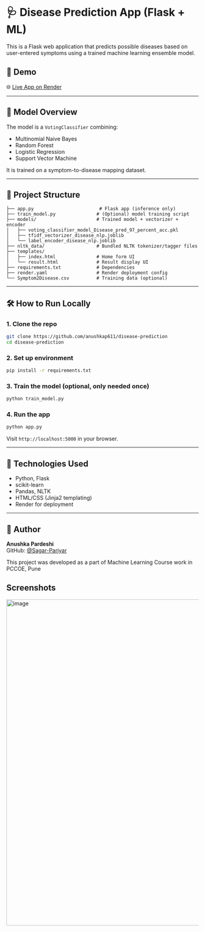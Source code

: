 # 🩺 Disease Prediction App (Flask + ML)

This is a Flask web application that predicts possible diseases based on user-entered symptoms using a trained machine learning ensemble model.

## 🚀 Demo

🌐 [Live App on Render](https://disease-prediction-nlp.onrender.com/)  


---

## 🧠 Model Overview

The model is a `VotingClassifier` combining:
- Multinomial Naive Bayes
- Random Forest
- Logistic Regression
- Support Vector Machine

It is trained on a symptom-to-disease mapping dataset.

---

## 📂 Project Structure

```
├── app.py                        # Flask app (inference only)
├── train_model.py               # (Optional) model training script
├── models/                      # Trained model + vectorizer + encoder
│   ├── voting_classifier_model_Disease_pred_97_percent_acc.pkl
│   ├── tfidf_vectorizer_disease_nlp.joblib
│   └── label_encoder_disease_nlp.joblib
├── nltk_data/                   # Bundled NLTK tokenizer/tagger files
├── templates/
│   ├── index.html               # Home form UI
│   └── result.html              # Result display UI
├── requirements.txt             # Dependencies
├── render.yaml                  # Render deployment config
└── Symptom2Disease.csv          # Training data (optional)
```

---

## 🛠 How to Run Locally

### 1. Clone the repo
```bash
git clone https://github.com/anushkap611/disease-prediction
cd disease-prediction
```

### 2. Set up environment
```bash
pip install -r requirements.txt
```

### 3. Train the model (optional, only needed once)
```bash
python train_model.py
```

### 4. Run the app
```bash
python app.py
```

Visit `http://localhost:5000` in your browser.

---


## 🧠 Technologies Used

- Python, Flask
- scikit-learn
- Pandas, NLTK
- HTML/CSS (Jinja2 templating)
- Render for deployment

---

## 👤 Author

**Anushka Pardeshi**  
GitHub: [@Sagar-Pariyar](https://github.com/anushkap611)

This project was developed as a part of Machine Learning Course work in PCCOE, Pune
## Screenshots
<img width="1575" height="855" alt="image" src="https://github.com/user-attachments/assets/9f7deec9-ecab-4f72-9a07-f68f6137f774" />

